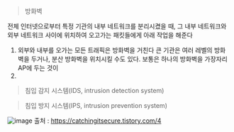 > 방화벽

전체 인터넷으로부터 특정 기관의 내부 네트워크를 분리시켰을 때, 
그 내부 네트워크와 외부 네트워크 사이에 위치하여
오고가는 패킷들에게 아래 작업을 해준다

1. 외부와 내부를 오가는 모든 트래픽은 방화벽을 거친다
   큰 기관은 여러 레벨의 방화벽을 두거나, 분산 방화벽을 위치시킬 수도 있다. 보통은 하나의 방화벽을 가장자리 AP에 두는 것이  
3. 


> 침입 감지 시스템(IDS, intrusion detection system)


> 침입 방지 시스템(IPS, intrusion prevention system)



![image](https://github.com/inpink/CS_Networking_Study/assets/108166692/6de1c8c3-4c2d-4bcc-ac76-187f8fc05a2d)
출처 : https://catchingitsecure.tistory.com/4
